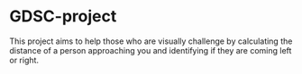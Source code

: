 # GDSC-project
This project aims to help those who are visually challenge by calculating the distance of a person approaching you and identifying if they are coming left or right.
